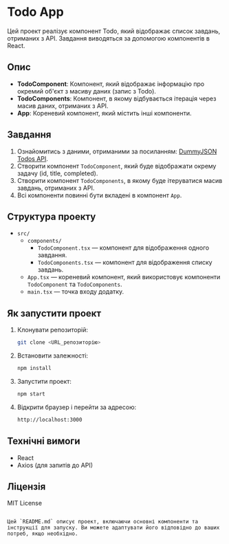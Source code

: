 
# Todo App

Цей проект реалізує компонент Todo, який відображає список завдань, отриманих з API. Завдання виводяться за допомогою компонентів в React.

## Опис

- **TodoComponent**: Компонент, який відображає інформацію про окремий об'єкт з масиву даних (запис з Todo).
- **TodoComponents**: Компонент, в якому відбувається ітерація через масив даних, отриманих з API.
- **App**: Кореневий компонент, який містить інші компоненти.

## Завдання

1. Ознайомитись з даними, отриманими за посиланням: [DummyJSON Todos API](https://dummyjson.com).
2. Створити компонент `TodoComponent`, який буде відображати окрему задачу (id, title, completed).
3. Створити компонент `TodoComponents`, в якому буде ітеруватися масив завдань, отриманих з API.
4. Всі компоненти повинні бути вкладені в компонент `App`.

## Структура проекту

- `src/`
  - `components/`
    - `TodoComponent.tsx` — компонент для відображення одного завдання.
    - `TodoComponents.tsx` — компонент для відображення списку завдань.
  - `App.tsx` — кореневий компонент, який використовує компоненти `TodoComponent` та `TodoComponents`.
  - `main.tsx` — точка входу додатку.

## Як запустити проект

1. Клонувати репозиторій:
   ```bash
   git clone <URL_репозиторію>
   ```
2. Встановити залежності:
   ```bash
   npm install
   ```
3. Запустити проект:
   ```bash
   npm start
   ```
4. Відкрити браузер і перейти за адресою:
   ```bash
   http://localhost:3000
   ```

## Технічні вимоги

- React
- Axios (для запитів до API)

## Ліцензія

MIT License
```

Цей `README.md` описує проект, включаючи основні компоненти та інструкції для запуску. Ви можете адаптувати його відповідно до ваших потреб, якщо необхідно.